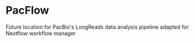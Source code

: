 # PacFlow

Future location for PacBio's LongReads data analysis pipeline adapted for Nextflow workflow manager
